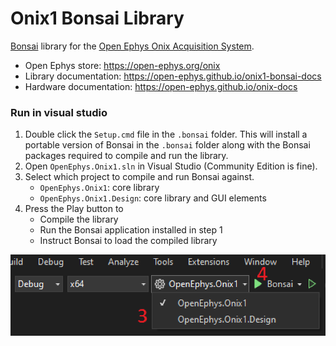 # Onix1 Bonsai Library
[Bonsai](https://bonsai-rx.org/) library for the [Open Ephys Onix
Acquisition System](https://open-ephys.github.io/onix-docs).

- Open Ephys store: https://open-ephys.org/onix
- Library documentation: https://open-ephys.github.io/onix1-bonsai-docs
- Hardware documentation: https://open-ephys.github.io/onix-docs

### Run in visual studio
1. Double click the `Setup.cmd` file in the `.bonsai` folder. This will install a
   portable version of Bonsai in the `.bonsai` folder along with the Bonsai packages
   required to compile and run the library.
1. Open `OpenEphys.Onix1.sln` in Visual Studio (Community Edition is fine).
1. Select which project to compile and run Bonsai against.
   - `OpenEphys.Onix1`: core library
   - `OpenEphys.Onix1.Design`: core library and GUI elements
1. Press the Play button to
   - Compile the library
   - Run the Bonsai application installed in step 1
   - Instruct Bonsai to load the compiled library

![Select which library to compile](./.bonsai/build-and-run.png)